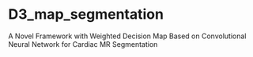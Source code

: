 # D3_map_segmentation
A Novel Framework with Weighted Decision Map Based on Convolutional Neural Network for Cardiac MR Segmentation
